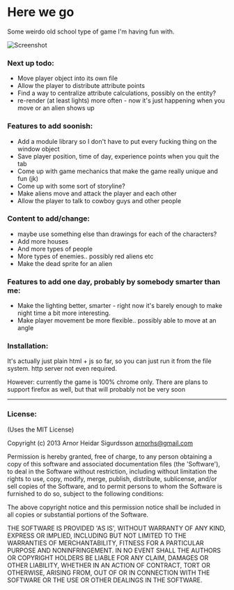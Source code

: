 # Here we go

Some weirdo old school type of game I'm having fun with.

![Screenshot](http://f.cl.ly/items/083a2J3c0l3o3n0w1D29/Screen%20Shot%202013-03-17%20at%2010.47.46%20PM.png)

### Next up todo:
- Move player object into its own file
- Allow the player to distribute attribute points
- Find a way to centralize attribute calculations, possibly on the entity?
- re-render (at least lights) more often - now it's just happening when you move or
  an alien shows up

### Features to add soonish:
- Add a module library so I don't have to put every fucking thing on the window object
- Save player position, time of day, experience points when you quit the tab
- Come up with game mechanics that make the game really unique and fun (jk)
- Come up with some sort of storyline?
- Make aliens move and attack the player and each other
- Allow the player to talk to cowboy guys and other people

### Content to add/change:
- maybe use something else than drawings for each of the characters?
- Add more houses
- And more types of people
- More types of enemies.. possibly red aliens etc
- Make the dead sprite for an alien

### Features to add one day, probably by somebody smarter than me:
- Make the lighting better, smarter - right now it's barely enough to make
  night time a bit more interesting.
- Make player movement be more flexible.. possibly able to move at an angle

### Installation:

It's actually just plain html + js so far, so you can just run it from the file
system. http server not even required.

However: currently the game is 100% chrome only. There are plans to support
firefox as well, but that will probably not be very soon

---

### License:

(Uses the MIT License)

Copyright (c) 2013 Arnor Heidar Sigurdsson <arnorhs@gmail.com>

Permission is hereby granted, free of charge, to any person obtaining a
copy of this software and associated documentation files (the 'Software'), to
deal in the Software without restriction, including without limitation the rights
to use, copy, modify, merge, publish, distribute, sublicense, and/or sell copies
of the Software, and to permit persons to whom the Software is furnished to do
so, subject to the following conditions:

The above copyright notice and this permission notice shall be included in all
copies or substantial portions of the Software.

THE SOFTWARE IS PROVIDED 'AS IS', WITHOUT WARRANTY OF ANY KIND, EXPRESS OR
IMPLIED, INCLUDING BUT NOT LIMITED TO THE WARRANTIES OF MERCHANTABILITY, FITNESS
FOR A PARTICULAR PURPOSE AND NONINFRINGEMENT. IN NO EVENT SHALL THE AUTHORS OR
COPYRIGHT HOLDERS BE LIABLE FOR ANY CLAIM, DAMAGES OR OTHER LIABILITY, WHETHER
IN AN ACTION OF CONTRACT, TORT OR OTHERWISE, ARISING FROM, OUT OF OR IN
CONNECTION WITH THE SOFTWARE OR THE USE OR OTHER DEALINGS IN THE SOFTWARE.

